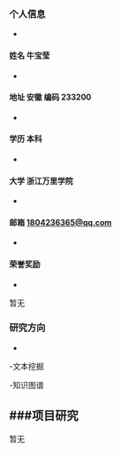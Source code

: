 ### 个人信息
-
#### 姓名 牛宝莹
-
#### 地址 安徽  编码 233200
-
#### 学历 本科
-
#### 大学 浙江万里学院
-
#### 邮箱 1804236365@qq.com
-
#### 荣誉奖励
-
暂无

### 研究方向
-
-文本挖掘

-知识图谱

###项目研究
-
暂无

